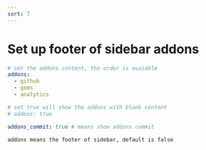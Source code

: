 ```yaml
---
sort: 7
---
```


# Set up footer of sidebar addons

```yml
# set the addons content, the order is avaiable
addons:
  - github
  - gems
  - analytics

# set true will show the addons with blank content
# addons: true

addons_commit: true # means show addons commit
```

```tip
addons means the footer of sidebar, default is false
```
